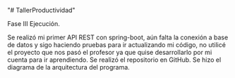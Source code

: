 "# TallerProductividad" 

Fase III Ejecución.

Se realizó mi primer API REST con spring-boot, aún falta la conexión a base de datos y sigo haciendo pruebas para ir actualizando mi código, no utilicé el proyecto que nos pasó el profesor ya que quise desarrollarlo por mi cuenta para ir aprendiendo.
Se realizó el repositorio en GitHub.
Se hizo el diagrama de la arquitectura del programa.
